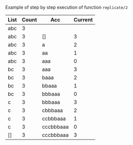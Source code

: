 Example of step by step execution of function `replicate/2`

List|Count|Acc|Current
----|-----|---|-------
abc|3||
abc|3|[]|3
abc|3|a|2
abc|3|aa|1
abc|3|aaa|0
bc|3|aaa|3
bc|3|baaa|2
bc|3|bbaaa|1
bc|3|bbbaaa|0
c|3|bbbaaa|3
c|3|cbbbaaa|2
c|3|ccbbbaaa|1
c|3|cccbbbaaa|0
[]|3|cccbbbaaa|3
